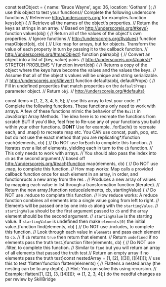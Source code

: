 <!-- first Question -->
const testObject = { name: 'Bruce Wayne', age: 36, location: 'Gotham' };
 // use this object to test your functions// Complete the following underscore functions.// Reference http://underscorejs.org/ 
 for examples.function keys(obj) {  // Retrieve all the names of the object's properties.  // Return the keys as strings in an array.  // Based on http://underscorejs.org/#keys}
 function values(obj) {  // Return all of the values of the object's own properties.  // Ignore functions  // http://underscorejs.org/#values}
 function mapObject(obj, cb) {  // Like map for arrays, but for objects. Transform the value of each property in turn by passing it to the callback function.  // http://underscorejs.org/#mapObject}
 function pairs(obj) {  // Convert an object into a list of [key, value] pairs.  // http://underscorejs.org/#pairs}/* STRETCH PROBLEMS */
 function invert(obj) {  // Returns a copy of the object where the keys have become the values and the values the keys.  // Assume that all of the object's values will be unique and string serializable.  // http://underscorejs.org/#invert}
 function defaults(obj, defaultProps) {  // Fill in undefined properties that match properties on the `defaultProps` parameter object.  // Return `obj`.  // http://underscorejs.org/#defaults}




<!-- second Question -->
const items = [1, 2, 3, 4, 5, 5]; // use this array to test your code. /*  Complete the following functions.  These functions only need to work with arrays.  A few of these functions mimic the behavior of the `Built` in JavaScript Array Methods.  The idea here is to recreate the functions from scratch BUT if you'd like,  feel free to Re-use any of your functions you build within your other functions.  **DONT** Use for example. .forEach() to recreate each, and .map() to recreate map etc.  You CAN use concat, push, pop, etc. but do not use the exact method that you are replicating*/function each(elements, cb) {  // Do NOT use forEach to complete this function.  // Iterates over a list of elements, yielding each in turn to the `cb` function.  // This only needs to work with arrays.  // You should also pass the index into `cb` as the second argument  // based off http://underscorejs.org/#each}function map(elements, cb) {  // Do NOT use .map, to complete this function.  // How map works: Map calls a provided callback function once for each element in an array, in order, and functionructs a new array from the res .  // Produces a new array of values by mapping each value in list through a transformation function (iteratee).  // Return the new array.}function reduce(elements, cb, startingValue) {  // Do NOT use .reduce to complete this function.  // How reduce works: A reduce function combines all elements into a single value going from left to right.  // Elements will be passed one by one into `cb` along with the `startingValue`.  // `startingValue` should be the first argument passed to `cb` and the array element should be the second argument.  // `startingValue` is the starting value.  If `startingValue` is undefined then make `elements[0]` the initial value.}function find(elements, cb) {  // Do NOT use .includes, to complete this function.  // Look through each value in `elements` and pass each element to `cb`.  // If `cb` returns `true` then return that element.  // Return `undefined` if no elements pass the truth test.}function filter(elements, cb) {  // Do NOT use .filter, to complete this function.  // Similar to `find` but you will return an array of all elements that passed the truth test  // Return an empty array if no elements pass the truth test}const nestedArray = [1, [2], [[3]], [[[4]]]]; // use this to test 'flatten'function flatten(elements) {  // Flattens a nested array (the nesting can be to any depth).  // Hint: You can solve this using recursion.  // Example: flatten([1, [2], [3, [[4]]]]); => [1, 2, 3, 4];}
do the needful changes as per review by SkillBridge
